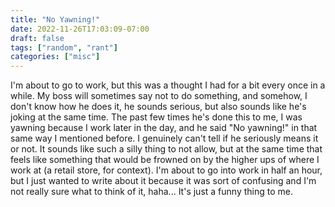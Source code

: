 ```yaml
---
title: "No Yawning!"
date: 2022-11-26T17:03:09-07:00
draft: false
tags: ["random", "rant"]
categories: ["misc"]
---
```


I'm about to go to work, but this was a thought I had for a bit every once in a while. My boss will sometimes say not to do something, and somehow, I don't know how he does it, he sounds serious, but also sounds like he's joking at the same time. The past few times he's done this to me, I was yawning because I work later in the day, and he said "No yawning!" in that same way I mentioned before. I genuinely can't tell if he seriously means it or not. It sounds like such a silly thing to not allow, but at the same time that feels like something that would be frowned on by the higher ups of where I work at (a retail store, for context). I'm about to go into work in half an hour, but I just wanted to write about it because it was sort of confusing and I'm not really sure what to think of it, haha... It's just a funny thing to me.